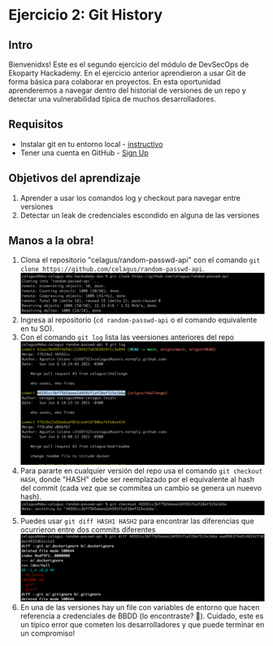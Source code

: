 # Ejercicio 2: Git History

## Intro
Bienvenidxs! Este es el segundo ejercicio del módulo de DevSecOps de Ekoparty Hackademy. En el ejercicio anterior aprendieron a usar Git de forma básica para colaborar en proyectos. En esta oportunidad aprenderemos a navegar dentro del historial de versiones de un repo y detectar una vulnerabilidad típica de muchos desarrolladores.

## Requisitos
* Instalar git en tu entorno local - [instructivo](https://git-scm.com/book/es/v2/Inicio---Sobre-el-Control-de-Versiones-Instalaci%C3%B3n-de-Git)
* Tener una cuenta en GitHub - [Sign Up](https://github.com/join)

## Objetivos del aprendizaje
1. Aprender a usar los comandos log y checkout para navegar entre versiones
2. Detectar un leak de credenciales escondido en alguna de las versiones

## Manos a la obra!
1. Clona el repositorio "celagus/random-passwd-api" con el comando `git clone https://github.com/celagus/random-passwd-api`.
![Image](img/git-ex2-clone.png)
2. Ingresa al repositorio (`cd random-passwd-api` o el comando equivalente en tu SO).
3. Con el comando `git log` lista las veersiones anteriores del repo
![Image](img/git-ex2-log.png)
4. Para pararte en cualquier versión del repo usa el comando `git checkout HASH`, donde "HASH" debe ser reemplazado por el equivalente al hash del commit (cada vez que se commitea un cambio se genera un nueevo hash).
![Image](img/git-ex2-gco.png)
5. Puedes usar `git diff HASH1 HASH2` para encontrar las diferencias que ocurrieron entre dos commits diferentes
![Image](img/git-ex2-diff.png)
6. En una de las versiones hay un file con variables de entorno que hacen referencia a credenciales de BBDD (lo encontraste? 👀). Cuidado, este  es un típico error que cometen los desarrolladores y que puede terminar en un compromiso!